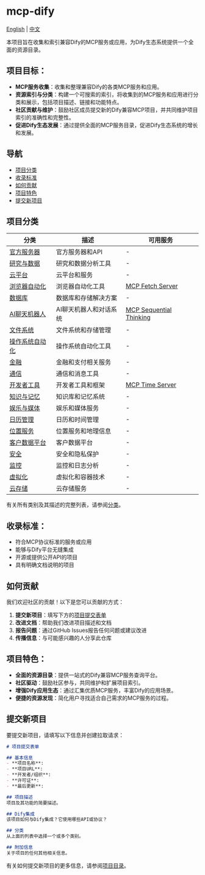 # mcp-dify

[English](README.md) | [中文](README_CN.md)

本项目旨在收集和索引兼容Dify的MCP服务或应用，为Dify生态系统提供一个全面的资源目录。

## 项目目标：

- **MCP服务收集**：收集和整理兼容Dify的各类MCP服务和应用。
- **资源索引与分类**：构建一个可搜索的索引，将收集到的MCP服务和应用进行分类和展示，包括项目描述、链接和功能特点。
- **社区贡献与维护**：鼓励社区成员提交新的Dify兼容MCP项目，并共同维护项目索引的准确性和完整性。
- **促进Dify生态发展**：通过提供全面的MCP服务目录，促进Dify生态系统的增长和发展。

## 导航

- [项目分类](#项目分类)
- [收录标准](#收录标准)
- [如何贡献](#如何贡献)
- [项目特色](#项目特色)
- [提交新项目](#提交新项目)

## 项目分类

| 分类 | 描述 | 可用服务 |
|----------|-------------|-------------------|
| [官方服务器](./projects/official-servers/) | 官方服务器和API | - |
| [研究与数据](./projects/research-and-data/) | 研究和数据分析工具 | - |
| [云平台](./projects/cloud-platforms/) | 云平台和服务 | - |
| [浏览器自动化](./projects/browser-automation/) | 浏览器自动化工具 | [MCP Fetch Server](./projects/browser-automation/mcp-fetch-server.md) |
| [数据库](./projects/databases/) | 数据库和存储解决方案 | - |
| [AI聊天机器人](./projects/ai-chatbot/) | AI聊天机器人和对话系统 | [MCP Sequential Thinking](./projects/ai-chatbot/mcp-sequential-thinking.md) |
| [文件系统](./projects/file-systems/) | 文件系统和存储管理 | - |
| [操作系统自动化](./projects/os-automation/) | 操作系统自动化工具 | - |
| [金融](./projects/finance/) | 金融和支付相关服务 | - |
| [通信](./projects/communication/) | 通信和消息工具 | - |
| [开发者工具](./projects/developer-tools/) | 开发者工具和框架 | [MCP Time Server](./projects/developer-tools/mcp-time-server.md) |
| [知识与记忆](./projects/knowledge-and-memory/) | 知识库和记忆系统 | - |
| [娱乐与媒体](./projects/entertainment-and-media/) | 娱乐和媒体服务 | - |
| [日历管理](./projects/calendar-management/) | 日历和时间管理 | - |
| [位置服务](./projects/location-services/) | 位置服务和地理信息 | - |
| [客户数据平台](./projects/customer-data-platforms/) | 客户数据平台 | - |
| [安全](./projects/security/) | 安全和隐私保护 | - |
| [监控](./projects/monitoring/) | 监控和日志分析 | - |
| [虚拟化](./projects/virtualization/) | 虚拟化和容器技术 | - |
| [云存储](./projects/cloud-storage/) | 云存储服务 | - |

有关所有类别及其描述的完整列表，请参阅[分类](./projects/categories.md)。

## 收录标准：

- 符合MCP协议标准的服务或应用
- 能够与Dify平台无缝集成
- 开源或提供公开API的项目
- 具有明确文档说明的项目

## 如何贡献

我们欢迎社区的贡献！以下是您可以贡献的方式：

1. **提交新项目**：填写下方的[项目提交表单](#提交新项目)
2. **改进文档**：帮助我们改进项目描述和文档
3. **报告问题**：通过GitHub Issues报告任何问题或建议改进
4. **传播信息**：与可能感兴趣的人分享此仓库

## 项目特色：

- **全面的资源目录**：提供一站式的Dify兼容MCP服务查询平台。
- **社区驱动**：鼓励社区参与，共同维护和扩展项目索引。
- **增强Dify应用生态**：通过汇集优质MCP服务，丰富Dify的应用场景。
- **便捷的资源发现**：简化用户寻找适合自己需求的MCP服务的过程。

## 提交新项目

要提交新项目，请填写以下信息并创建拉取请求：

```markdown
# 项目提交表单

## 基本信息
- **项目名称**: 
- **项目URL**: 
- **开发者/组织**: 
- **许可证**: 
- **最后更新**: 

## 项目描述
项目及其功能的简要描述。

## Dify集成
该项目如何与Dify集成？它使用哪些API或协议？

## 分类
从上面的列表中选择一个或多个类别。

## 附加信息
关于项目的任何其他相关信息。
```

有关如何提交新项目的更多信息，请参阅[项目目录](./projects/README.md)。